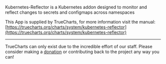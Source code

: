 Kubernetes-Reflector is a Kubernetes addon designed to monitor and reflect changes to secrets and configmaps across namespaces

This App is supplied by TrueCharts, for more information visit the manual: [https://truecharts.org/charts/system/kubernetes-reflector](https://truecharts.org/charts/system/kubernetes-reflector)

---

TrueCharts can only exist due to the incredible effort of our staff.
Please consider making a [donation](https://truecharts.org/sponsor) or contributing back to the project any way you can!
